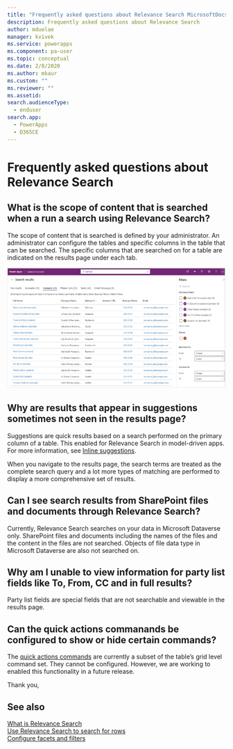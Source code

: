 ```yaml
---
title: "Frequently asked questions about Relevance Search MicrosoftDocs"
description: Frequently asked questions about Relevance Search
author: mduelae
manager: kvivek
ms.service: powerapps
ms.component: pa-user
ms.topic: conceptual
ms.date: 2/8/2020
ms.author: mkaur
ms.custom: ""
ms.reviewer: ""
ms.assetid: 
search.audienceType: 
  - enduser
search.app: 
  - PowerApps
  - D365CE
---
```


# Frequently asked questions about Relevance Search

## What is the scope of content that is searched when a run a search using Relevance Search?

The scope of content that is searched is defined by your administrator. An administrator can configure the tables and specific columns in the table that can be searched. The specific columns that are searched on for a table are indicated on the results page under each tab. 

![Example of search results](media/search-faq-1.png)  


## Why are results that appear in suggestions sometimes not seen in the results page? 

Suggestions are quick results based on a search performed on the primary column of a table. This enabled for Relevance Search in model-driven apps. For more information, see [Inline suggestions](https://docs.microsoft.com/powerapps/user/relevance-search#inline-suggestions).

When you navigate to the results page, the search terms are treated as the complete search query and a lot more types of matching are performed to display a more comprehensive set of results. 

## Can I see search results from SharePoint files and documents through Relevance Search? 

Currently, Relevance Search searches on your data in Microsoft Dataverse only. SharePoint files and documents including the names of the files and the content in the files are not searched. Objects of file data type in Microsoft Dataverse are also not searched on.

## Why am I unable to view information for party list fields like To, From, CC and in full results? 

Party list fields are special fields that are not searchable and viewable in the results page. 

## Can the quick actions commanands be configured to show or hide certain commands?

The [quick actions commands](https://docs.microsoft.com/powerapps/user/relevance-search#quick-actions-preview) are currently a subset of the table’s grid level command set. They cannot be configured. However, we are working to enabled this functionality in a future release. 

Thank you,



## See also

[What is Relevance Search](relevance-search-benefits.md)<br/>
[Use Relevance Search to search for rows](relevance-search.md)<br/>
[Configure facets and filters](facets-and-filters.md)

